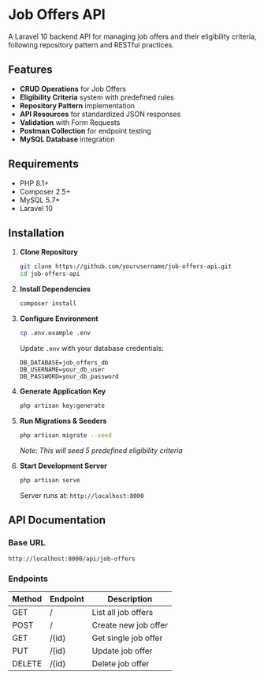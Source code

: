 # Job Offers API

A Laravel 10 backend API for managing job offers and their eligibility criteria, following repository pattern and RESTful practices.

## Features

-   **CRUD Operations** for Job Offers
-   **Eligibility Criteria** system with predefined rules
-   **Repository Pattern** implementation
-   **API Resources** for standardized JSON responses
-   **Validation** with Form Requests
-   **Postman Collection** for endpoint testing
-   **MySQL Database** integration

## Requirements

-   PHP 8.1+
-   Composer 2.5+
-   MySQL 5.7+
-   Laravel 10

## Installation

1. **Clone Repository**

    ```bash
    git clone https://github.com/yourusername/job-offers-api.git
    cd job-offers-api
    ```

2. **Install Dependencies**

    ```bash
    composer install
    ```

3. **Configure Environment**

    ```bash
    cp .env.example .env
    ```

    Update `.env` with your database credentials:

    ```env
    DB_DATABASE=job_offers_db
    DB_USERNAME=your_db_user
    DB_PASSWORD=your_db_password
    ```

4. **Generate Application Key**

    ```bash
    php artisan key:generate
    ```

5. **Run Migrations & Seeders**

    ```bash
    php artisan migrate --seed
    ```

    _Note: This will seed 5 predefined eligibility criteria_

6. **Start Development Server**
    ```bash
    php artisan serve
    ```
    Server runs at: `http://localhost:8000`

## API Documentation

### Base URL

`http://localhost:8000/api/job-offers`

### Endpoints

| Method | Endpoint | Description          |
| ------ | -------- | -------------------- |
| GET    | /        | List all job offers  |
| POST   | /        | Create new job offer |
| GET    | /{id}    | Get single job offer |
| PUT    | /{id}    | Update job offer     |
| DELETE | /{id}    | Delete job offer     |
